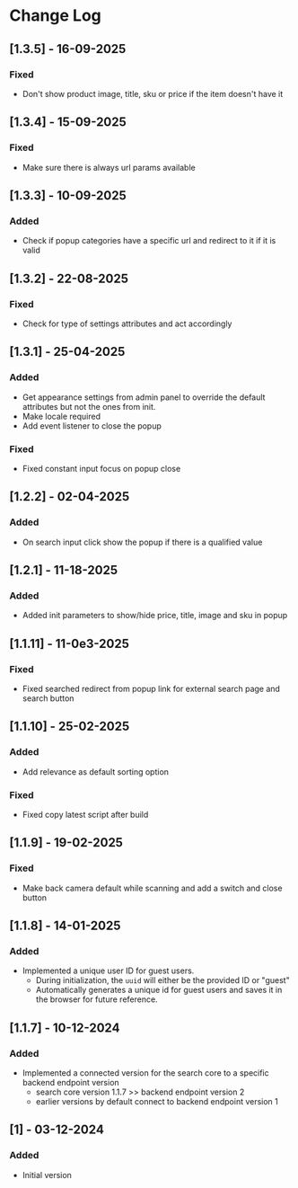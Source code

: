 # Change Log

## [1.3.5] - 16-09-2025
### Fixed
- Don't show product image, title, sku or price if the item doesn't have it

## [1.3.4] - 15-09-2025
### Fixed
- Make sure there is always url params available

## [1.3.3] - 10-09-2025
### Added
- Check if popup categories have a specific url and redirect to it if it is valid

## [1.3.2] - 22-08-2025
### Fixed
- Check for type of settings attributes and act accordingly

## [1.3.1] - 25-04-2025
### Added
- Get appearance settings from admin panel to override the default attributes but not the ones from init.
- Make locale required
- Add event listener to close the popup
 ### Fixed
- Fixed constant input focus on popup close

## [1.2.2] - 02-04-2025
### Added
- On search input click show the popup if there is a qualified value

## [1.2.1] - 11-18-2025
### Added
- Added init parameters to show/hide price, title, image and sku in popup

## [1.1.11] - 11-0e3-2025
### Fixed
- Fixed searched redirect from popup link for external search page and search button

## [1.1.10] - 25-02-2025
### Added
- Add relevance as default sorting option
### Fixed
- Fixed copy latest script after build

## [1.1.9] - 19-02-2025
### Fixed
- Make back camera default while scanning and add a switch and close button

## [1.1.8] - 14-01-2025
### Added
- Implemented a unique user ID for guest users.
    - During initialization, the `uuid` will either be the provided ID or "guest"
    - Automatically generates a unique id for guest users and saves it in the browser for future reference.

## [1.1.7] - 10-12-2024
### Added
- Implemented a connected version for the search core to a specific backend endpoint version
    - search core version 1.1.7 >> backend endpoint version 2
    - earlier versions by default connect to backend endpoint version 1

## [1] - 03-12-2024
### Added
- Initial version
